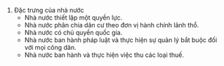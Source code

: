 1. Đặc trưng của nhà nước
	- Nhà nước thiết lập một quyền lực.
	- Nhà nước phân chia dân cư theo đơn vị hành chính lãnh thổ.
	- Nhà nước có chủ quyền quốc gia.
	- Nhà nước ban hành pháp luật và thực hiện sự quản lý bắt buộc đối với mọi công dân.
	- Nhà nước ban hành và thực hiện việc thu các loại thuế.